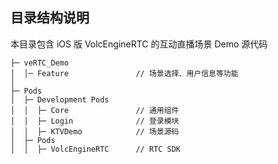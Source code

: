 ## 目录结构说明

本目录包含 iOS 版 VolcEngineRTC 的互动直播场景 Demo 源代码

```
├─ veRTC_Demo                   
│  │─ Feature               // 场景选择、用户信息等功能
│  
├─ Pods 
│  ├─ Development Pods  
│  │  ├─ Core               // 通用组件
│  │  ├─ Login              // 登录模块 
│  │  ├─ KTVDemo            // 场景源码 
│  ├─ Pods                  
│  │  ├─ VolcEngineRTC      // RTC SDK

```
